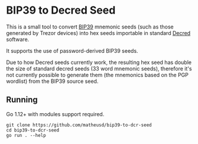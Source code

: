 # BIP39 to Decred Seed

This is a small tool to convert
[BIP39](https://github.com/bitcoin/bips/blob/master/bip-0039.mediawiki) mnemonic
seeds (such as those generated by Trezor devices) into hex seeds importable in
standard [Decred](https://github.com/decred/dcrd) software.

It supports the use of password-derived BIP39 seeds.

Due to how Decred seeds currently work, the resulting hex seed has double the
size of standard decred seeds (33 word mnemonic seeds), therefore it's not
currently possible to generate them (the mnemonics based on the PGP wordlist)
from the BIP39 source seed.

## Running

Go 1.12+ with modules support required.

```
git clone https://github.com/matheusd/bip39-to-dcr-seed
cd bip39-to-dcr-seed
go run . --help
```
